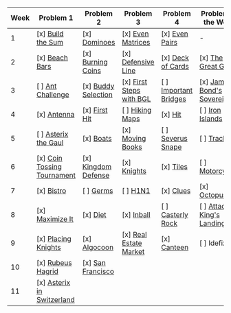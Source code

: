 | Week | Problem 1 | Problem 2 | Problem 3 | Problem 4 | Problem of the Week |
|------|-----------|-----------|-----------|-----------|---------------------|
| 1    | [x] [Build the Sum](https://github.com/hackertehlike/algolab/tree/main/week-1/build-the-sum) | [x] [Dominoes](https://github.com/hackertehlike/algolab/tree/main/week-1/dominoes) | [x] [Even Matrices](https://github.com/hackertehlike/algolab/tree/main/week-1/even-matrices) | [x] [Even Pairs](https://github.com/hackertehlike/algolab/tree/main/week-1/even-pairs) | - |
| 2    | [x] [Beach Bars](https://github.com/hackertehlike/algolab/tree/main/week-2/beach-bars) | [x] [Burning Coins](https://github.com/hackertehlike/algolab/tree/main/week-2/burning-coins) | [x] [Defensive Line](https://github.com/hackertehlike/algolab/tree/main/week-2/defensive-line) | [x] [Deck of Cards](https://github.com/hackertehlike/algolab/tree/main/week-2/potw-deck-of-cards) | [x] [The Great Game](https://github.com/hackertehlike/algolab/tree/main/week-2/the-great-game) |
| 3    | [ ] [Ant Challenge](https://github.com/hackertehlike/algolab/tree/main/week-3/ant-challenge) | [x] [Buddy Selection](https://github.com/hackertehlike/algolab/tree/main/week-3/buddy-selection) | [x] [First Steps with BGL](https://github.com/hackertehlike/algolab/tree/main/week-3/first-steps-with-bgl) | [ ] [Important Bridges](https://github.com/hackertehlike/algolab/tree/main/week-3/important-bridges) | [x] [James Bond's Sovereigns](https://github.com/hackertehlike/algolab/tree/main/week-3/potw-james-bonds-sovereigns) |
| 4    | [x] [Antenna](https://github.com/hackertehlike/algolab/tree/main/week-4/antenna) | [x] [First Hit](https://github.com/hackertehlike/algolab/tree/main/week-4/first-hit) | [ ] [Hiking Maps](https://github.com/hackertehlike/algolab/tree/main/week-4/hiking-maps) | [x] [Hit](https://github.com/hackertehlike/algolab/tree/main/week-4/hit) | [ ] [Iron Islands](https://github.com/hackertehlike/algolab/tree/main/week-4/potw-iron-islands) |
| 5    | [ ] [Asterix the Gaul](https://github.com/hackertehlike/algolab/tree/main/week-5/asterix-the-gaul) | [x] [Boats](https://github.com/hackertehlike/algolab/tree/main/week-5/boats) | [x] [Moving Books](https://github.com/hackertehlike/algolab/tree/main/week-5/moving-books) | [ ] [Severus Snape](https://github.com/hackertehlike/algolab/tree/main/week-5/severus-snape) | [ ] [Tracking](https://github.com/hackertehlike/algolab/tree/main/week-5/tracking) |
| 6    | [x] [Coin Tossing Tournament](https://github.com/hackertehlike/algolab/tree/main/week-6/coin-tossing-tournament) | [x] [Kingdom Defense](https://github.com/hackertehlike/algolab/tree/main/week-6/kingdom-defense) | [x] [Knights](https://github.com/hackertehlike/algolab/tree/main/week-6/knights) |[x] [Tiles](https://github.com/hackertehlike/algolab/tree/main/week-6/tiles) | [ ] [Motorcycles](https://github.com/hackertehlike/algolab/tree/main/week-6/potw-motorcycles) | 
| 7    | [x] [Bistro](https://github.com/hackertehlike/algolab/tree/main/week-7/bistro)| [ ] [Germs](https://github.com/hackertehlike/algolab/tree/main/week-7/germs) | [ ] [H1N1](https://github.com/hackertehlike/algolab/tree/main/week-7/h1n1) | [x] [Clues](https://github.com/hackertehlike/algolab/tree/main/week-7/clues) | [x] [Octopussy](https://github.com/hackertehlike/algolab/tree/main/week-7/potw-octopussy) | 
| 8    | [x] [Maximize It](https://github.com/hackertehlike/algolab/tree/main/week-8/maximize-it) | [x] [Diet](https://github.com/hackertehlike/algolab/tree/main/week-8/diet) | [x] [Inball](https://github.com/hackertehlike/algolab/tree/main/week-8/inball) |[ ] [Casterly Rock](https://github.com/hackertehlike/algolab/tree/main/week-8/casterly-rock) |  [ ] [Attack on King's Landing](https://github.com/hackertehlike/algolab/tree/main/week-8/potw-attack-on-kings-landing) |
| 9   | [x] [Placing Knights](https://github.com/hackertehlike/algolab/tree/main/week-9/placing-knights) | [x] [Algocoon](https://github.com/hackertehlike/algolab/tree/main/week-9/algocoon) | [x] [Real Estate Market](https://github.com/hackertehlike/algolab/tree/main/week-9/placing-knights) | [x] [Canteen](https://github.com/hackertehlike/algolab/tree/main/week-9/canteen) | [ ] Idefix |
| 10 | [x] [Rubeus Hagrid](https://github.com/hackertehlike/algolab/tree/main/week-10/rubeus-hagrid)| [x] [San Francisco](https://github.com/hackertehlike/algolab/tree/main/week-10/san-francisco) | | | |
| 11 | [x] [Asterix in Switzerland](https://github.com/hackertehlike/algolab/tree/main/week-11/asterix-in-switzerland) | | | | |

